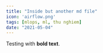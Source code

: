 ```yaml
---
title: "Inside but another md file"
icon: 'airflow.png'
tags: [mlops, ml, thu nghiem]
date: "2021-05-04"
---
```


Testing with **bold text**.
